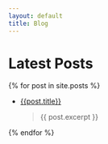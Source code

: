 ```yaml
---
layout: default
title: Blog
---
```


# Latest Posts

{% for post in site.posts %}
- [{{post.title}}]({{post.url}})
    > {{ post.excerpt }}

{% endfor %}
